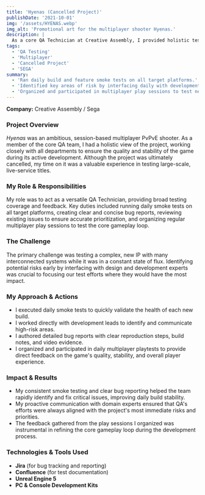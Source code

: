 ```yaml
---
title: 'Hyenas (Cancelled Project)'
publishDate: '2021-10-01'
img: '/assets/HYENAS.webp'
img_alt: 'Promotional art for the multiplayer shooter Hyenas.'
description: |
  As a core QA Technician at Creative Assembly, I provided holistic testing for the multiplayer PvPvE shooter Hyenas, focusing on build stability and risk assessment before its cancellation.
tags:
  - 'QA Testing'
  - 'Multiplayer'
  - 'Cancelled Project'
  - 'SEGA'
summary:
  - 'Ran daily build and feature smoke tests on all target platforms.'
  - 'Identified key areas of risk by interfacing daily with development leads.'
  - 'Organized and participated in multiplayer play sessions to test network stability and core gameplay loops.'
---
```

**Company:** Creative Assembly / Sega

### Project Overview
*Hyenas* was an ambitious, session-based multiplayer PvPvE shooter. As a member of the core QA team, I had a holistic view of the project, working closely with all departments to ensure the quality and stability of the game during its active development. Although the project was ultimately cancelled, my time on it was a valuable experience in testing large-scale, live-service titles.

### My Role & Responsibilities
My role was to act as a versatile QA Technician, providing broad testing coverage and feedback. Key duties included running daily smoke tests on all target platforms, creating clear and concise bug reports, reviewing existing issues to ensure accurate prioritization, and organizing regular multiplayer play sessions to test the core gameplay loop.

### The Challenge
The primary challenge was testing a complex, new IP with many interconnected systems while it was in a constant state of flux. Identifying potential risks early by interfacing with design and development experts was crucial to focusing our test efforts where they would have the most impact.

### My Approach & Actions
* I executed daily smoke tests to quickly validate the health of each new build.
* I worked directly with development leads to identify and communicate high-risk areas.
* I authored detailed bug reports with clear reproduction steps, build notes, and video evidence.
* I organized and participated in daily multiplayer playtests to provide direct feedback on the game's quality, stability, and overall player experience.

### Impact & Results
* My consistent smoke testing and clear bug reporting helped the team rapidly identify and fix critical issues, improving daily build stability.
* My proactive communication with domain experts ensured that QA's efforts were always aligned with the project's most immediate risks and priorities.
* The feedback gathered from the play sessions I organized was instrumental in refining the core gameplay loop during the development process.

### Technologies & Tools Used
* **Jira** (for bug tracking and reporting)
* **Confluence** (for test documentation)
* **Unreal Engine 5**
* **PC & Console Development Kits**
